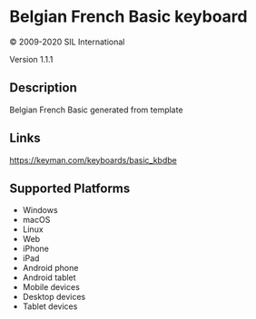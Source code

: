 Belgian French Basic keyboard
==============

© 2009-2020 SIL International

Version 1.1.1

Description
-----------

Belgian French Basic generated from template

Links
-----
https://keyman.com/keyboards/basic_kbdbe

Supported Platforms
-------------------
 * Windows
 * macOS
 * Linux
 * Web
 * iPhone
 * iPad
 * Android phone
 * Android tablet
 * Mobile devices
 * Desktop devices
 * Tablet devices

